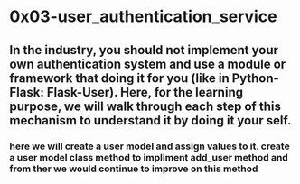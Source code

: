 <h1>0x03-user_authentication_service</h1>
<h2>
In the industry, you should not implement your own authentication system and use a module or framework that doing it for you (like in Python-Flask: <strong>Flask-User</strong>). Here, for the learning purpose, we will walk through each step of this mechanism to understand it by doing it your self.
</h2>
<h3>
here we will create a user model and assign values to it.
create a user model class method to impliment add_user method
and from ther we would continue to improve on this method</h3>
